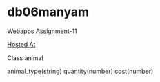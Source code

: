 # db06manyam

Webapps Assignment-11

[Hosted At](https://db06manyam.herokuapp.com/)

Class animal

animal_type(string)
quantity(number)
cost(number)
